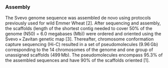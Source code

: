 ### Assembly

The Svevo genome sequence was assembled de novo using protocols
previously used for wild Emmer Wheat \[2\]. After sequencing and
assembly, the scaffolds (length of the shortest contig needed to cover
50% of the genome (N50) = 6.0 megabases (Mb)) were ordered and oriented
using the Svevo × Zavitan genetic map \[3\]. Thereafter, chromosome
conformation capture sequencing (Hi-C) resulted in a set of
pseudomolecules (9.96 Gb) corresponding to the 14 chromosomes of the
genome and one group of unassigned scaffolds (499 Mb). The
pseudomolecules encompass 95.3% of the assembled sequences and have 90%
of the scaffolds oriented \[1\].
